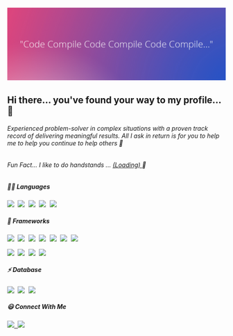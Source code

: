 ![alt text](https://github.com/nmehanma/nmehanma/blob/main/codeCompileGood.png)

## Hi there... you've found your way to my profile... 👋

###### Experienced problem-solver in complex situations with a proven track record of delivering meaningful results. All I ask in return is for you to help me to help you continue to help others :pray:

###### Fun Fact... I like to do handstands ... <a href=""> (Loading) </a> :thinking:

##### 👩‍💻 Languages

<kbd> <img src="https://img.shields.io/badge/C%23-239120?style=for-the-badge&logo=c-sharp&logoColor=white" /> </kbd>
<kbd> <img src="https://img.shields.io/badge/JavaScript-323330?style=for-the-badge&logo=javascript&logoColor=F7DF1E" /> </kbd>
<kbd> <img src="https://img.shields.io/badge/Ruby-CC342D?style=for-the-badge&logo=ruby&logoColor=white" /> </kbd>
<kbd> <img src="https://img.shields.io/badge/CSS3-1572B6?style=for-the-badge&logo=css3&logoColor=white" /> </kbd>
<kbd> <img src="https://img.shields.io/badge/HTML5-E34F26?style=for-the-badge&logo=html5&logoColor=white" /> </kbd>
  
##### 🚀 Frameworks

<kbd> <img src="https://img.shields.io/badge/.NET-512BD4?style=for-the-badge&logo=dotnet&logoColor=white" /> </kbd>
<kbd> <img src="https://img.shields.io/badge/Node.js-339933?style=for-the-badge&logo=nodedotjs&logoColor=white" /> </kbd>
<kbd> <img src="https://img.shields.io/badge/Express.js-000000?style=for-the-badge&logo=express&logoColor=white" /> </kbd>
<kbd> <img src="https://img.shields.io/badge/React-20232A?style=for-the-badge&logo=react&logoColor=61DAFB" /> </kbd>
<kbd> <img src="https://img.shields.io/badge/firebase-ffca28?style=for-the-badge&logo=firebase&logoColor=black" /> </kbd>
<kbd> <img src="https://img.shields.io/badge/Jest-C21325?style=for-the-badge&logo=jest&logoColor=white" /> </kbd>
<kbd> <img src="https://img.shields.io/badge/jQuery-0769AD?style=for-the-badge&logo=jquery&logoColor=white" /> </kbd>

<kbd> <img src="https://img.shields.io/badge/Bootstrap-563D7C?style=for-the-badge&logo=bootstrap&logoColor=white" /> </kbd>
<kbd> <img src="https://img.shields.io/badge/Postman-FF6C37?style=for-the-badge&logo=Postman&logoColor=white" /> </kbd>
<kbd> <img src="https://img.shields.io/badge/Nginx-009639?style=for-the-badge&logo=nginx&logoColor=white" /> </kbd>
<kbd> <img src="https://img.shields.io/badge/Ruby_on_Rails-CC0000?style=for-the-badge&logo=ruby-on-rails&logoColor=white" /> </kbd>

##### ⚡ Database

<kbd> <img src="https://img.shields.io/badge/MongoDB-4EA94B?style=for-the-badge&logo=mongodb&logoColor=white" /> </kbd>
<kbd> <img src="https://img.shields.io/badge/MySQL-005C84?style=for-the-badge&logo=mysql&logoColor=white" /> </kbd>
<kbd> <img src="https://img.shields.io/badge/Microsoft-Sql-Server?style=for-the-badge&logo=microsoft-sql-server&logoColor=white" /> </kbd>

##### :smiley: Connect With Me

<kbd> <a href="https://github.com/nmehanma"> <img src="https://img.shields.io/badge/GitHub-100000?style=for-the-badge&logo=github&logoColor=white" /> </a> </kbd>
<kbd> <a href="https://www.linkedin.com/in/najeammehanmal/"> <img src="https://img.shields.io/badge/LinkedIn-0077B5?style=for-the-badge&logo=linkedin&logoColor=white" /> </a> </kbd>





  
  




<!--
**nmehanma/nmehanma** is a ✨ _special_ ✨ repository because its `README.md` (this file) appears on your GitHub profile.

Here are some ideas to get you started:

- 🔭 I’m currently working on ...
- 🌱 I’m currently learning ...
- 👯 I’m looking to collaborate on ...
- 🤔 I’m looking for help with ...
- 💬 Ask me about ...
- 📫 How to reach me: ...
- 😄 Pronouns: ...
- ⚡ Fun fact: ...
-->
